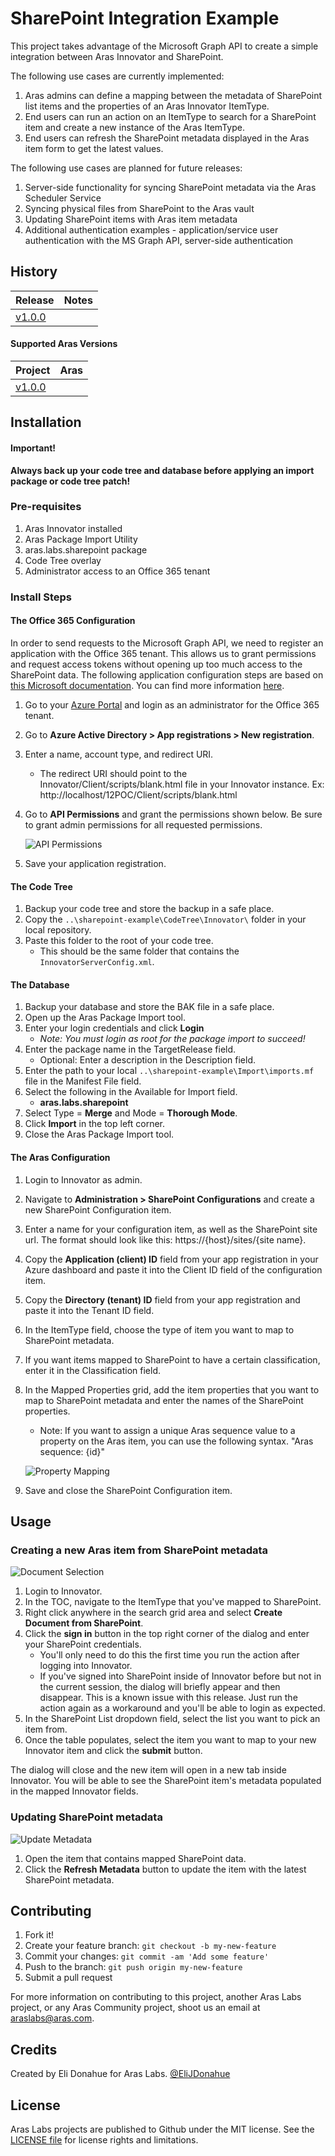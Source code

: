 # SharePoint Integration Example

This project takes advantage of the Microsoft Graph API to create a simple integration between Aras Innovator and SharePoint. 

The following use cases are currently implemented:

1. Aras admins can define a mapping between the metadata of SharePoint list items and the properties of an Aras Innovator ItemType.
2. End users can run an action on an ItemType to search for a SharePoint item and create a new instance of the Aras ItemType.
3. End users can refresh the SharePoint metadata displayed in the Aras item form to get the latest values.

The following use cases are planned for future releases:

1. Server-side functionality for syncing SharePoint metadata via the Aras Scheduler Service
2. Syncing physical files from SharePoint to the Aras vault
3. Updating SharePoint items with Aras item metadata
4. Additional authentication examples - application/service user authentication with the MS Graph API, server-side authentication


## History

Release | Notes
--------|--------
[v1.0.0](https://github.com/ArasLabs/sharepoint-example/releases/tag/v1.0.0) | 

#### Supported Aras Versions

Project | Aras
--------|------
[v1.0.0](https://github.com/ArasLabs/sharepoint-example/releases/tag/v1.0.0) | 


## Installation

#### Important!
**Always back up your code tree and database before applying an import package or code tree patch!**

### Pre-requisites

1. Aras Innovator installed
2. Aras Package Import Utility
3. aras.labs.sharepoint package
4. Code Tree overlay
5. Administrator access to an Office 365 tenant

### Install Steps

#### The Office 365 Configuration
In order to send requests to the Microsoft Graph API, we need to register an application with the Office 365 tenant. This allows us to grant permissions and request access tokens without opening up too much access to the SharePoint data. The following application configuration steps are based on [this Microsoft documentation](https://docs.microsoft.com/en-us/graph/auth/auth-concepts). You can find more information [here](https://docs.microsoft.com/en-us/graph/auth-register-app-v2).

1. Go to your [Azure Portal](https://portal.azure.com/) and login as an administrator for the Office 365 tenant.
2. Go to **Azure Active Directory > App registrations > New registration**.
3. Enter a name, account type, and redirect URI. 
   * The redirect URI should point to the Innovator/Client/scripts/blank.html file in your Innovator instance. Ex: http://localhost/12POC/Client/scripts/blank.html
4. Go to **API Permissions** and grant the permissions shown below. Be sure to grant admin permissions for all requested permissions.
   
    ![API Permissions](Screenshots/api-permissions.png)

5. Save your application registration.

#### The Code Tree
1. Backup your code tree and store the backup in a safe place.
2. Copy the `..\sharepoint-example\CodeTree\Innovator\` folder in your local repository.
3. Paste this folder to the root of your code tree.
	* This should be the same folder that contains the `InnovatorServerConfig.xml`.

#### The Database
1. Backup your database and store the BAK file in a safe place.
2. Open up the Aras Package Import tool.
3. Enter your login credentials and click **Login**
    * _Note: You must login as root for the package import to succeed!_
4. Enter the package name in the TargetRelease field.
    * Optional: Enter a description in the Description field.
5. Enter the path to your local `..\sharepoint-example\Import\imports.mf` file in the Manifest File field.
6. Select the following in the Available for Import field.
    * **aras.labs.sharepoint**
7. Select Type = **Merge** and Mode = **Thorough Mode**.
8. Click **Import** in the top left corner.
9. Close the Aras Package Import tool.

#### The Aras Configuration
1. Login to Innovator as admin.
2. Navigate to **Administration > SharePoint Configurations** and create a new SharePoint Configuration item.
3. Enter a name for your configuration item, as well as the SharePoint site url. The format should look like this: https://{host}/sites/{site name}.
4. Copy the **Application (client) ID** field from your app registration in your Azure dashboard and paste it into the Client ID field of the configuration item.
5. Copy the **Directory (tenant) ID** field from your app registration and paste it into the Tenant ID field.
6. In the ItemType field, choose the type of item you want to map to SharePoint metadata.
7. If you want items mapped to SharePoint to have a certain classification, enter it in the Classification field.
8. In the Mapped Properties grid, add the item properties that you want to map to SharePoint metadata and enter the names of the SharePoint properties.
    * Note: If you want to assign a unique Aras sequence value to a property on the Aras item, you can use the following syntax. "Aras sequence: {id}"

    ![Property Mapping](Screenshots/property-mapping.png)

9. Save and close the SharePoint Configuration item.

## Usage

### Creating a new Aras item from SharePoint metadata

![Document Selection](Screenshots/document-selection.png)

1. Login to Innovator.
2. In the TOC, navigate to the ItemType that you've mapped to SharePoint.
3. Right click anywhere in the search grid area and select **Create Document from SharePoint**.
4. Click the **sign in** button in the top right corner of the dialog and enter your SharePoint credentials.
    * You'll only need to do this the first time you run the action after logging into Innovator.
    * If you've signed into SharePoint inside of Innovator before but not in the current session, the dialog will briefly appear and then disappear. This is a known issue with this release. Just run the action again as a workaround and you'll be able to login as expected.
5. In the SharePoint List dropdown field, select the list you want to pick an item from.
6. Once the table populates, select the item you want to map to your new Innovator item and click the **submit** button.

The dialog will close and the new item will open in a new tab inside Innovator. You will be able to see the SharePoint item's metadata populated in the mapped Innovator fields.

### Updating SharePoint metadata

![Update Metadata](Screenshots/update-metadata.png)

1. Open the item that contains mapped SharePoint data.
2. Click the **Refresh Metadata** button to update the item with the latest SharePoint metadata.


## Contributing

1. Fork it!
2. Create your feature branch: `git checkout -b my-new-feature`
3. Commit your changes: `git commit -am 'Add some feature'`
4. Push to the branch: `git push origin my-new-feature`
5. Submit a pull request

For more information on contributing to this project, another Aras Labs project, or any Aras Community project, shoot us an email at araslabs@aras.com.


## Credits

Created by Eli Donahue for Aras Labs. [@EliJDonahue](https://github.com/elijdonahue)


## License

Aras Labs projects are published to Github under the MIT license. See the [LICENSE file](./LICENSE.md) for license rights and limitations.